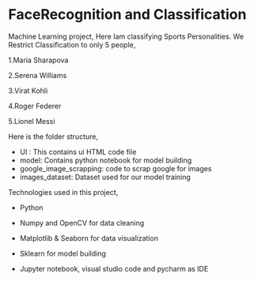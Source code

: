 # FaceRecognition and Classification
Machine Learning project, Here Iam classifying  Sports Personalities. We Restrict Classification to only 5 people,

1.Maria Sharapova

2.Serena Williams

3.Virat Kohli

4.Roger Federer

5.Lionel Messi

Here is the folder structure,

* UI : This contains ui HTML code file 
* model: Contains python notebook for model building
* google_image_scrapping: code to scrap google for images
* images_dataset: Dataset used for our model training

Technologies used in this project,

* Python

* Numpy and OpenCV for data cleaning

* Matplotlib & Seaborn for data visualization

* Sklearn for model building

* Jupyter notebook, visual studio code and pycharm as IDE


